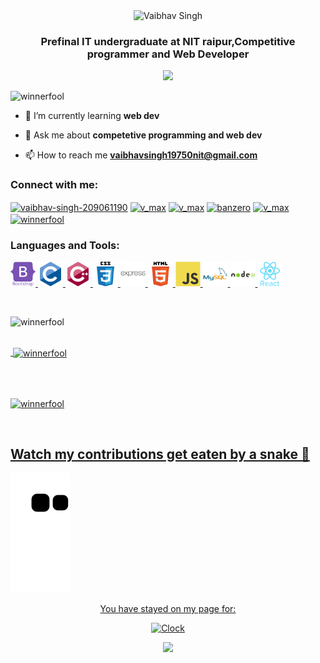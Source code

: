 
<div align="center">
<img src="https://github.com/winnerfool/winnerfool/blob/main/result.gif" alt="Vaibhav Singh" />
</div>



<h3 align="center">Prefinal IT undergraduate at NIT raipur,Competitive programmer and Web Developer</h3>


<div align="center">
<img src="https://github.com/winnerfool/winnerfool/blob/main/dev-working_rounded.gif" />
</div>


<p align="left"> <img src="https://komarev.com/ghpvc/?username=winnerfool&label=Profile%20views&color=0e75b6&style=flat" alt="winnerfool" /> </p>

- 🌱 I’m currently learning **web dev**

- 💬 Ask me about **competetive programming and web dev**

- 📫 How to reach me **vaibhavsingh19750nit@gmail.com**

<h3 align="left">Connect with me:</h3>
<p align="left">
<a href="https://linkedin.com/in/vaibhav-singh-209061190" target="blank"><img align="center" src="https://raw.githubusercontent.com/rahuldkjain/github-profile-readme-generator/master/src/images/icons/Social/linked-in-alt.svg" alt="vaibhav-singh-209061190" height="30" width="40" /></a>
<a href="https://www.codechef.com/users/v_max" target="blank"><img align="center" src="https://cdn.jsdelivr.net/npm/simple-icons@3.1.0/icons/codechef.svg" alt="v_max" height="30" width="40" /></a>
<a href="https://www.hackerrank.com/v_max" target="blank"><img align="center" src="https://raw.githubusercontent.com/rahuldkjain/github-profile-readme-generator/master/src/images/icons/Social/hackerrank.svg" alt="v_max" height="30" width="40" /></a>
<a href="https://codeforces.com/profile/banzero" target="blank"><img align="center" src="https://raw.githubusercontent.com/rahuldkjain/github-profile-readme-generator/master/src/images/icons/Social/codeforces.svg" alt="banzero" height="30" width="40" /></a>
<a href="https://www.leetcode.com/v_max" target="blank"><img align="center" src="https://raw.githubusercontent.com/rahuldkjain/github-profile-readme-generator/master/src/images/icons/Social/leet-code.svg" alt="v_max" height="30" width="40" /></a>
<a href="https://www.hackerearth.com/winnerfool" target="blank"><img align="center" src="https://raw.githubusercontent.com/rahuldkjain/github-profile-readme-generator/master/src/images/icons/Social/hackerearth.svg" alt="winnerfool" height="30" width="40" /></a>
</p>

<h3 align="left">Languages and Tools:</h3>
<p align="left"> <a href="https://getbootstrap.com" target="_blank" rel="noreferrer"> <img src="https://raw.githubusercontent.com/devicons/devicon/master/icons/bootstrap/bootstrap-plain-wordmark.svg" alt="bootstrap" width="40" height="40"/> </a> <a href="https://www.cprogramming.com/" target="_blank" rel="noreferrer"> <img src="https://raw.githubusercontent.com/devicons/devicon/master/icons/c/c-original.svg" alt="c" width="40" height="40"/> </a> <a href="https://www.w3schools.com/cpp/" target="_blank" rel="noreferrer"> <img src="https://raw.githubusercontent.com/devicons/devicon/master/icons/cplusplus/cplusplus-original.svg" alt="cplusplus" width="40" height="40"/> </a> <a href="https://www.w3schools.com/css/" target="_blank" rel="noreferrer"> <img src="https://raw.githubusercontent.com/devicons/devicon/master/icons/css3/css3-original-wordmark.svg" alt="css3" width="40" height="40"/> </a> <a href="https://expressjs.com" target="_blank" rel="noreferrer"> <img src="https://raw.githubusercontent.com/devicons/devicon/master/icons/express/express-original-wordmark.svg" alt="express" width="40" height="40"/> </a> <a href="https://www.w3.org/html/" target="_blank" rel="noreferrer"> <img src="https://raw.githubusercontent.com/devicons/devicon/master/icons/html5/html5-original-wordmark.svg" alt="html5" width="40" height="40"/> </a> <a href="https://developer.mozilla.org/en-US/docs/Web/JavaScript" target="_blank" rel="noreferrer"> <img src="https://raw.githubusercontent.com/devicons/devicon/master/icons/javascript/javascript-original.svg" alt="javascript" width="40" height="40"/> </a> <a href="https://www.mysql.com/" target="_blank" rel="noreferrer"> <img src="https://raw.githubusercontent.com/devicons/devicon/master/icons/mysql/mysql-original-wordmark.svg" alt="mysql" width="40" height="40"/> </a> <a href="https://nodejs.org" target="_blank" rel="noreferrer"> <img src="https://raw.githubusercontent.com/devicons/devicon/master/icons/nodejs/nodejs-original-wordmark.svg" alt="nodejs" width="40" height="40"/> </a> <a href="https://reactjs.org/" target="_blank" rel="noreferrer"> <img src="https://raw.githubusercontent.com/devicons/devicon/master/icons/react/react-original-wordmark.svg" alt="react" width="40" height="40"/> </a> </p>
 <a href="https://www.java.com" target="_blank" rel="noreferrer"> <img

<br/> 
<p><img align="left" src="https://github-readme-stats.vercel.app/api/top-langs?username=winnerfool&show_icons=true&locale=en&layout=compact" alt="winnerfool" /></p>
<br/> 

<br/> 
<p>&nbsp;<img align="center" src="https://github-readme-stats.vercel.app/api?username=winnerfool&show_icons=true&locale=en" alt="winnerfool" /></p>
<br/> 

<br/> 
<p><img align="center" src="https://github-readme-streak-stats.herokuapp.com/?user=winnerfool&" alt="winnerfool" /></p>
<br/>

## Watch my contributions get eaten by a snake 🐍
<img src="https://github.com/winnerfool/winnerfool/blob/output/github-contribution-grid-snake.svg" /></p>




<p align="center">
You have stayed on my page for:
</p>

<p align="center">
<a href="https://github.com/tomchen/animated-svg-clock" title="Animated SVG clock"><img src="https://github.com/tomchen/animated-svg-clock/raw/master/clock.svg" alt="Clock" width="200px" height="200px"></a>
</p>

<div align="center">
<img src="https://img.shields.io/github/followers/winnerfool.svg?style=social&label=Follow"></img>
